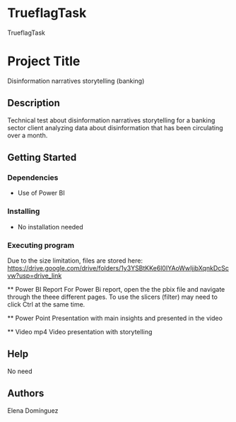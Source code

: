 # TrueflagTask
TrueflagTask
# Project Title

Disinformation narratives storytelling (banking)

## Description

Technical test about disinformation narratives storytelling for a banking sector client analyzing data about disinformation that has been circulating over a month.


## Getting Started

### Dependencies

* Use of Power BI

### Installing

* No installation needed

### Executing program
Due to the size limitation, files are stored here: https://drive.google.com/drive/folders/1y3YSBtKKe6l0IYAoWwIjjbXqnkDcScvw?usp=drive_link

** Power BI Report
For Power Bi report, open the the pbix file and navigate through the theee different pages.
To use the slicers (filter) may need to click Ctrl at the same time.

** Power Point
Presentation with main insights and presented in the video

** Video mp4
Video presentation with storytelling

## Help

No need

## Authors

Elena Domínguez

